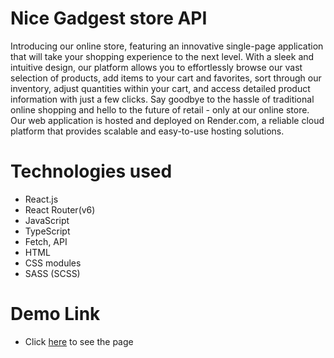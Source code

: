# Nice Gadgest store API

Introducing our online store, featuring an innovative single-page application that will take your shopping experience to the next level. With a sleek and intuitive design, our platform allows you to effortlessly browse our vast selection of products, add items to your cart and favorites, sort through our inventory, adjust quantities within your cart, and access detailed product information with just a few clicks.
Say goodbye to the hassle of traditional online shopping and hello to the future of retail - only at our online store.
Our web application is hosted and deployed on Render.com, a reliable cloud platform that provides scalable and easy-to-use hosting solutions.

# Technologies used

- React.js
- React Router(v6)
- JavaScript
- TypeScript
- Fetch, API
- HTML
- CSS modules
- SASS (SCSS)

# Demo Link

- Click [here](https://fe-nov22-code-wizards.github.io/frontend/) to see the page
